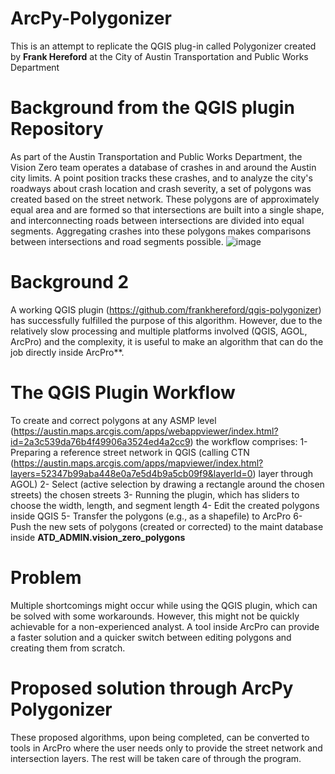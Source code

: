 # ArcPy-Polygonizer
This is an attempt to replicate the QGIS plug-in called Polygonizer created by **Frank Hereford** at the City of Austin Transportation and Public Works Department
# Background from the QGIS plugin Repository 
As part of the Austin Transportation and Public Works Department, the Vision Zero team operates a database of crashes in and around the Austin city limits. A point position tracks these crashes, and to analyze the city's roadways about crash location and crash severity, a set of polygons was created based on the street network. These polygons are of approximately equal area and are formed so that intersections are built into a single shape, and interconnecting roads between intersections are divided into equal segments. Aggregating crashes into these polygons makes comparisons between intersections and road segments possible.
![image](https://github.com/MiladMAK/ArcPy-Polygonizer/assets/134707080/7754d195-e970-4cea-8100-b7dea01b473e)

# Background 2
A working QGIS plugin (https://github.com/frankhereford/qgis-polygonizer) has successfully fulfilled the purpose of this algorithm. However, due to the relatively slow processing and multiple platforms involved (QGIS, AGOL, ArcPro) and the complexity, it is useful to make an algorithm that can do the job directly inside ArcPro**.
# The QGIS Plugin Workflow
To create and correct polygons at any ASMP level (https://austin.maps.arcgis.com/apps/webappviewer/index.html?id=2a3c539da76b4f49906a3524ed4a2cc9) the workflow comprises:
1- Preparing a reference street network in QGIS (calling CTN (https://austin.maps.arcgis.com/apps/mapviewer/index.html?layers=52347b99aba448e0a7e5d4b9a5cb09f9&layerId=0) layer through AGOL)
2- Select (active selection by drawing a rectangle around the chosen streets) the chosen streets
3- Running the plugin, which has sliders to choose the width, length, and segment length
4- Edit the created polygons inside QGIS
5- Transfer the polygons (e.g., as a shapefile) to ArcPro 
6- Push the new sets of polygons (created or corrected) to the maint database inside **ATD_ADMIN.vision_zero_polygons**

 # Problem
Multiple shortcomings might occur while using the QGIS plugin, which can be solved with some workarounds. However, this might not be quickly achievable for a non-experienced analyst. A tool inside ArcPro can provide a faster solution and a quicker switch between editing polygons and creating them from scratch.

# Proposed solution through ArcPy Polygonizer
These proposed algorithms, upon being completed, can be converted to tools in ArcPro where the user needs only to provide the street network and intersection layers. The rest will be taken care of through the program.
